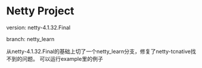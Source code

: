 # Netty Project

version: netty-4.1.32.Final

branch: netty_learn 

从netty-4.1.32.Final的基础上切了一个netty_learn分支，修复了netty-tcnative找不到的问题。
可以运行example里的例子
